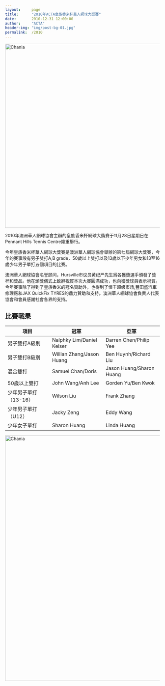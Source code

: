 ```yaml
---
layout:     page
title:      "2010年ACTA皇族香米杯華人網球大獎賽"
date:       2010-12-31 12:00:00
author:     "ACTA"
header-img: "img/post-bg-01.jpg"
permalink:  /2010
---
```

<div class="container">
    <img class="img-responsive" src="{{ site.baseurl }}/img/2010-poster.jpg" alt="Chania" width="600" />
</div>
<p>2010年澳洲華人網球協會主辦的皇族香米杯網球大獎賽于11月28日星期日在Pennant Hills Tennis Centre隆重舉行。</p>
<p>今年皇族香米杯華人網球大獎賽是澳洲華人網球協會舉辦的第七屆網球大獎賽，今年的賽事設有男子雙打A,B grade，50歲以上雙打以及13歲以下少年男女和13至16歲少年男子單打五個項目的比賽。</p>
<p>澳洲華人網球協會名誉顾问，Hursville市议员黄纪严先生爲各獲獎選手頒發了獎杯和獎品。他在頒獎儀式上致辭祝賀本次大賽圓滿成功，也向獲獎球員表示祝賀。今年賽事除了得到了皇族香米的冠名贊助外，也得到了恒丰超级市场,豐田盛汽車修理廠和JAX QuickFix TYRES的鼎力贊助和支持。澳洲華人網球協會負責人代表協會和會員感謝社會各界的支持。</p>
<div class="container">
    <h2>比賽戰果</h2>
    <table class="table">
        <thead>
            <tr>
                <th>項目</th>
                <th>冠軍</th>
                <th>亞軍</th>
            </tr>
        </thead>
        <tbody>
            <tr>
                <td>男子雙打A級別</td>
                <td>Nalphky Lim/Daniel Keiser</td>
                <td>Darren Chen/Philip Yee</td>
            </tr>
            <tr>
                <td>男子雙打B級別</td>
                <td>Willian Zhang/Jason Huang</td>
                <td>Ben Huynh/Richard Liu</td>
            </tr>
            <tr>
                <td>混合雙打</td>
                <td>Samuel Chan/Doris</td>
                <td>Jason Huang/Sharon Huang</td>
            </tr>
            <tr>
                <td>50歲以上雙打</td>
                <td>John Wang/Anh Lee</td>
                <td>Gorden Yu/Ben Kwok</td>
            </tr>
            <tr>
                <td>少年男子單打（13-16）</td>
                <td>Wilson Liu</td>
                <td>Frank Zhang</td>
            </tr>
            <tr>
                <td>少年男子單打（U12）</td>
                <td>Jacky Zeng</td>
                <td>Eddy Wang</td>
            </tr>
            <tr>
                <td>少年女子單打</td>
                <td>Sharon Huang</td>
                <td>Linda Huang</td>
            </tr>
        </tbody>
    </table>
    <img class="img-responsive" src="{{ site.baseurl }}/img/2010-photo.jpg" alt="Chania" width="800" />
</div>
